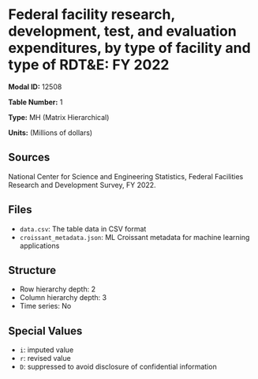 # Federal facility research, development, test, and evaluation expenditures, by type of facility and type of RDT&E: FY 2022

**Modal ID:** 12508

**Table Number:** 1

**Type:** MH (Matrix Hierarchical)

**Units:** (Millions of dollars)

## Sources

National Center for Science and Engineering Statistics, Federal Facilities Research and Development Survey, FY 2022.

## Files

- `data.csv`: The table data in CSV format
- `croissant_metadata.json`: ML Croissant metadata for machine learning applications

## Structure

- Row hierarchy depth: 2
- Column hierarchy depth: 3
- Time series: No

## Special Values

- `i`: imputed value
- `r`: revised value
- `D`: suppressed to avoid disclosure of confidential information
